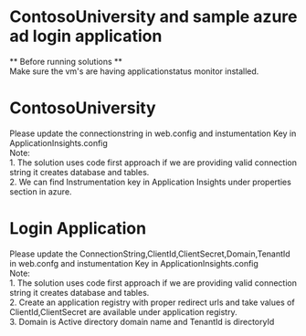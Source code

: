 # ContosoUniversity and sample azure ad login application

** Before running solutions ** <br />
Make sure the vm's are having applicationstatus monitor installed.
# ContosoUniversity
 Please update the connectionstring in web.config and instumentation Key in ApplicationInsights.config
 <br />
Note: <br />
      1. The solution uses code first approach if we are providing valid connection string it creates database and tables. <br />
      2. We can find Instrumentation key in Application Insights under properties section in azure. <br />
# Login Application
 Please update the ConnectionString,ClientId,ClientSecret,Domain,TenantId in web.confg and instumentation Key in ApplicationInsights.config 
 <br />
 Note:  <br />
       1. The solution uses code first approach if we are providing valid connection string it creates database and tables. <br />
       2. Create an application registry with proper redirect urls and take values of ClientId,ClientSecret are available under application           registry. <br />
       3. Domain is Active directory domain name and TenantId is directoryId
